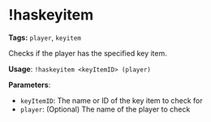 # !haskeyitem

**Tags:** `player`, `keyitem`

Checks if the player has the specified key item.

**Usage**: `!haskeyitem <keyItemID> (player)`

**Parameters**:
- `keyItemID`: The name or ID of the key item to check for
- `player`: (Optional) The name of the player to check
